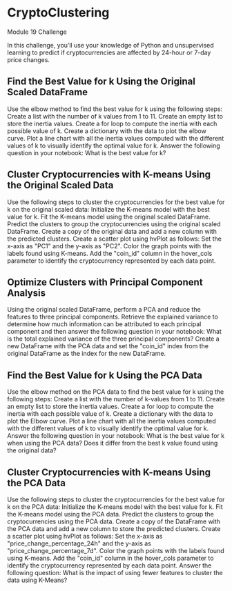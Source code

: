# CryptoClustering
Module 19 Challenge

In this challenge, you’ll use your knowledge of Python and unsupervised learning to predict if cryptocurrencies are affected by 24-hour or 7-day price changes.

## Find the Best Value for k Using the Original Scaled DataFrame

  Use the elbow method to find the best value for k using the following steps:
    Create a list with the number of k values from 1 to 11.
    Create an empty list to store the inertia values.
    Create a for loop to compute the inertia with each possible value of k.
    Create a dictionary with the data to plot the elbow curve.
    Plot a line chart with all the inertia values computed with the different values of k to visually identify the optimal value for k.
    Answer the following question in your notebook: What is the best value for k?

## Cluster Cryptocurrencies with K-means Using the Original Scaled Data

  Use the following steps to cluster the cryptocurrencies for the best value for k on the original scaled data:
    Initialize the K-means model with the best value for k.
    Fit the K-means model using the original scaled DataFrame.
    Predict the clusters to group the cryptocurrencies using the original scaled DataFrame.
    Create a copy of the original data and add a new column with the predicted clusters.
    Create a scatter plot using hvPlot as follows:
      Set the x-axis as "PC1" and the y-axis as "PC2".
      Color the graph points with the labels found using K-means.
      Add the "coin_id" column in the hover_cols parameter to identify the cryptocurrency represented by each data point.

## Optimize Clusters with Principal Component Analysis

  Using the original scaled DataFrame, perform a PCA and reduce the features to three principal components.
  Retrieve the explained variance to determine how much information can be attributed to each principal component and then answer the following question     in your notebook:
    What is the total explained variance of the three principal components?
  Create a new DataFrame with the PCA data and set the "coin_id" index from the original DataFrame as the index for the new DataFrame.

## Find the Best Value for k Using the PCA Data

  Use the elbow method on the PCA data to find the best value for k using the following steps:
    Create a list with the number of k-values from 1 to 11.
    Create an empty list to store the inertia values.
    Create a for loop to compute the inertia with each possible value of k.
    Create a dictionary with the data to plot the Elbow curve.
    Plot a line chart with all the inertia values computed with the different values of k to visually identify the optimal value for k.
    Answer the following question in your notebook:
      What is the best value for k when using the PCA data?
      Does it differ from the best k value found using the original data?

## Cluster Cryptocurrencies with K-means Using the PCA Data

  Use the following steps to cluster the cryptocurrencies for the best value for k on the PCA data:
    Initialize the K-means model with the best value for k.
    Fit the K-means model using the PCA data.
    Predict the clusters to group the cryptocurrencies using the PCA data.
    Create a copy of the DataFrame with the PCA data and add a new column to store the predicted clusters.
    Create a scatter plot using hvPlot as follows:
      Set the x-axis as "price_change_percentage_24h" and the y-axis as "price_change_percentage_7d".
      Color the graph points with the labels found using K-means.
      Add the "coin_id" column in the hover_cols parameter to identify the cryptocurrency represented by each data point.
    Answer the following question:
      What is the impact of using fewer features to cluster the data using K-Means?
